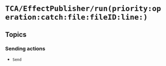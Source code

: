 # ``TCA/EffectPublisher/run(priority:operation:catch:file:fileID:line:)``

## Topics

### Sending actions

- ``Send``

